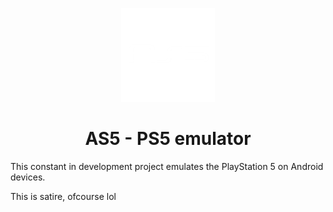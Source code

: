 <p align="center">
    <a href="">
        <img height="150px" src="as5.png" />
    </a>
</p>

<h1 align="center"> AS5 -
 PS5 emulator </h1>

This constant in development project emulates the PlayStation 5 on Android devices.

This is satire, ofcourse lol 

